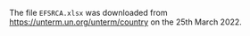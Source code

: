The file `EFSRCA.xlsx` was downloaded from <https://unterm.un.org/unterm/country> on the 25th March 2022.
